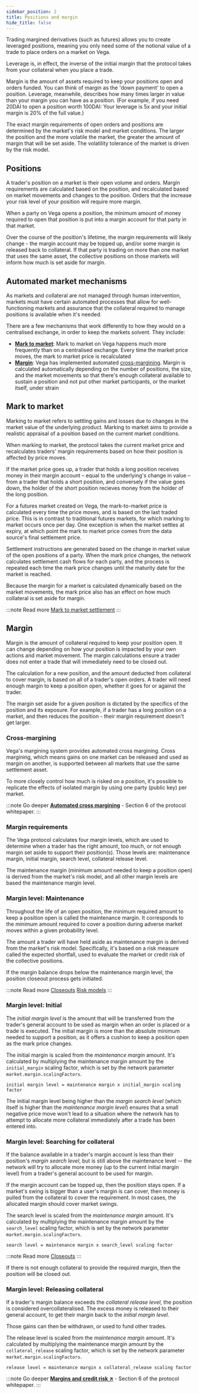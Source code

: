 ```yaml
---
sidebar_position: 2
title: Positions and margin
hide_title: false
---
```

Trading margined derivatives (such as futures) allows you to create leveraged positions, meaning you only need some of the notional value of a trade to place orders on a market on Vega. 

Leverage is, in effect, the inverse of the initial margin that the protocol takes from your collateral when you place a trade. 

Margin is the amount of assets required to keep your positions open and orders funded. You can think of margin as the 'down payment' to open a position. Leverage, meanwhile, describes how many times larger in value than your margin you can have as a position. (For example, if you need 20DAI to open a position worth 100DAI: Your leverage is 5x and your initial margin is 20% of the full value.)

The exact margin requirements of open orders and positions are determined by the market's risk model and market conditions. The larger the position and the more volatile the market, the greater the amount of margin that will be set aside. The volatility tolerance of the market is driven by the risk model.

## Positions
A trader's position on a market is their open volume and orders. Margin requirements are calculated based on the position, and recalculated based on market movements and changes to the position. Orders that the increase your risk level of your position will require more margin.

When a party on Vega opens a position, the minimum amount of money required to open that position is put into a margin account for that party in that market. 

Over the course of the position's lifetime, the margin requirements will likely change - the margin account may be topped up, and/or some margin is released back to collateral. If that party is trading on more than one market that uses the same asset, the collective positions on those markets will inform how much is set aside for margin. 

## Automated market mechanisms 
As markets and collateral are not managed through human intervention, markets must have certain automated processes that allow for well-functioning markets and assurance that the collateral required to manage positions is available when it's needed.

There are a few mechanisms that work differently to how they would on a centralised exchange, in order to keep the markets solvent. They include:
- [**Mark to market**](#mark-to-market): Mark to market on Vega happens much more frequently than on a centralised exchange. Every time the market price moves, the mark to market price is recalculated
- [**Margin**](#margin): Vega has implemented automated [cross-margining](#cross-margining). Margin is calculated automatically depending on the number of positions, the size, and the market movements so that there's enough collateral available to sustain a position and not put other market participants, or the market itself, under strain

## Mark to market
Marking to market refers to settling gains and losses due to changes in the market value of the underlying product. Marking to market aims to provide a realistic appraisal of a position based on the current market conditions.

When marking to market, the protocol takes the current market price and recalculates traders' margin requirements based on how their position is affected by price moves.

If the market price goes up, a trader that holds a long position receives money in their margin account – equal to the underlying's change in value – from a trader that holds a short position, and conversely if the value goes down, the holder of the short position recieves money from the holder of the long position.

For a futures market created on Vega, the mark-to-market price is calculated every time the price moves, and is based on the last traded price. This is in contrast to traditional futures markets, for which marking to market occurs once per day. One exception is when the market settles at expiry, at which point the mark to market price comes from the data source's final settlement price.

Settlement instructions are generated based on the change in market value of the open positions of a party. When the mark price changes, the network calculates settlement cash flows for each party, and the process is repeated each time the mark price changes until the maturity date for the market is reached.

Because the margin for a market is calculated dynamically based on the market movements, the mark price also has an effect on how much collateral is set aside for margin.

:::note Read more
[Mark to market settlement](./settlement#mark-to-market-settlement)
:::

## Margin
Margin is the amount of collateral required to keep your position open. It can change depending on how your position is impacted by your own actions and market movement. The margin calculations ensure a trader does not enter a trade that will immediately need to be closed out.

The calculation for a new position, and the amount deducted from collateral to cover margin, is based on all of a trader's open orders. A trader will need enough margin to keep a position open, whether it goes for or against the trader.

The margin set aside for a given position is dictated by the specifics of the position and its exposure. For example, if a trader has a long position on a market, and then reduces the position - their margin requirement doesn't get larger.

### Cross-margining
Vega's margining system provides automated cross margining. Cross margining, which means gains on one market can be released and used as margin on another, is supported between all markets that use the same settlement asset.

To more closely control how much is risked on a position, it's possible to replicate the effects of isolated margin by using one party (public key) per market.

:::note Go deeper
**[Automated cross margining](https://vega.xyz/papers/vega-protocol-whitepaper.pdf#page21)** - Section 6 of the protocol whitepaper.
:::

### Margin requirements
The Vega protocol calculates four margin levels, which are used to determine when a trader has the right amount, too much, or not enough margin set aside to support their position(s). Those levels are: maintenance margin, initial margin, search level, collateral release level. 

The maintenance margin (minimum amount needed to keep a position open) is derived from the market's risk model, and all other margin levels are based the maintenance margin level.

### Margin level: Maintenance
Throughout the life of an open position, the minimum required amount to keep a position open is called the maintenance margin. It corresponds to the minimum amount required to cover a position during adverse market moves within a given probability level. 

The amount a trader will have held aside as maintenance margin is derived from the market's risk model. Specifically, it's based on a risk measure called the expected shortfall, used to evaluate the market or credit risk of the collective positions.

If the margin balance drops below the maintenance margin level, the position closeout process gets initiated.

:::note Read more
[Closeouts](./market-protections#closeouts)
[Risk models](../vega-protocol#risk-models-and-parameters)
:::

### Margin level: Initial
The *initial margin level* is the amount that will be transferred from the trader's general account to be used as margin when an order is placed or a trade is executed. The initial margin is more than the absolute minimum needed to support a position, as it offers a cushion to keep a position open as the mark price changes.

The initial margin is scaled from the *maintenance margin* amount. It's calculated by multiplying the maintenance margin amount by the `initial_margin` scaling factor, which is set by the network parameter `market.margin.scalingFactors`.

`initial margin level = maintenance margin x initial_margin scaling factor`

The initial margin level being higher than the *margin search level* (which itself is higher than the *maintenance margin level*) ensures that a small negative price move won't lead to a situation where the network has to attempt to allocate more collateral immediately after a trade has been entered into.

### Margin level: Searching for collateral
If the balance available in a trader's margin account is less than their position's *margin search level*, but is still above the maintenance level -- the network will try to allocate more money (up to the current initial margin level) from a trader's general account to be used for margin.

If the margin account can be topped up, then the position stays open. If a market's swing is bigger than a user's margin is can cover, then money is pulled from the collateral to cover the requirement. In most cases, the allocated margin should cover market swings.

The search level is scaled from the *maintenance margin* amount. It's calculated by multiplying the maintenance margin amount by the `search_level` scaling factor, which is set by the network parameter `market.margin.scalingFactors`.

`search level = maintenance margin x search_level scaling factor`

:::note Read more
[Closeouts](./market-protections#closeouts)
:::

If there is not enough collateral to provide the required margin, then the position will be closed out.

### Margin level: Releasing collateral
If a trader's margin balance exceeds the *collateral release level*, the position is considered overcollateralised. The excess money is released to their general account, to get their margin back to the *initial margin level*. 

Those gains can then be withdrawn, or used to fund other trades.

The release level is scaled from the *maintenance margin* amount. It's calculated by multiplying the maintenance margin amount by the `collateral_release` scaling factor, which is set by the network parameter `market.margin.scalingFactors`.

`release level = maintenance margin x collateral_release scaling factor`

<!-- 
### Calculating the margin on open orders
The network calculates the largest long / short position.
* If the long position is the riskiest, the margin algorithm multiplies by a `risk factor long` and by the `mark price` (for futures). * If the short position is the riskiest, then the algorithm multiplies the position by the `risk factor short` and by the `mark price`. 

These capture the outcome of the probabilistic distribution of future market moves, and are market specific.
#### Example [WIP]
Image to be uploaded - <img alt="Calculating margin on open orders" src="/images/2-calculate-margin-open-orders.png" width="500" />

There is an open sell order of size 1 on the book. The risk factor for short positions is 0.074347011. The current mark price is 0.02690. So minimum margin = 0.2690 x 0.074347011 = 0.00200 (rounded to 5 decimal places).

### Margin calculations on open positions
The following calculation takes into account 'slippage', as seen on an order book.

#### Example [WIP]
<img alt="Calculating margin on an open positions" src="/images/3-margin-open-positions.png" width="500" />

The trader has an open short position of size 1, and no open orders.

The risk factor for short position is 0.074347011. 

The current mark price is 0.02672. 

The best offer price is 0.02676 and it has enough volume so that theoretically the position could be closed-out at that price. 

maintenance margin = 0.02672 x 0.074347011 + max (0, 0.02676 - 0.02672) = 0.00203 (rounded to 5 decimal places), where the second term in the sum is the 'slippage' component. 

Other margin levels are derived from the maintenance margin using the scaling factors that form part of the market configuration. -->


:::note Go deeper
**[Margins and credit risk ↗](https://vega.xyz/papers/margins-and-credit-risk.pdf)** - Section 6 of the protocol whitepaper.
:::
